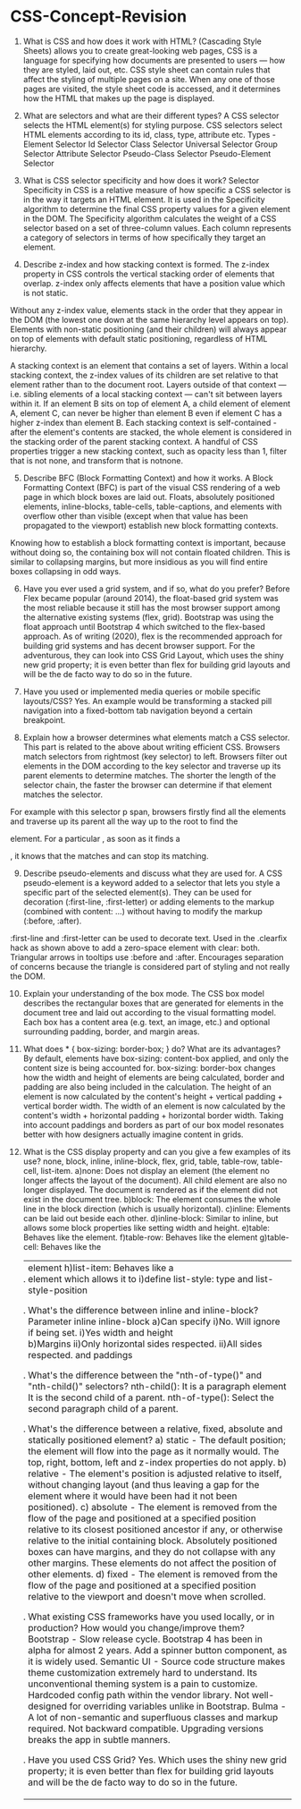 # CSS-Concept-Revision
1. What is CSS and how does it work with HTML?
(Cascading Style Sheets) allows you to create great-looking web pages, CSS is a language for specifying how documents are presented to users — how they are styled, laid out, etc.
CSS style sheet can contain rules that affect the styling of multiple pages on a site. When any one of those pages are visited, the style sheet code is accessed, and it determines how the HTML that makes up the page is displayed.

2. What are selectors and what are their different types?
A CSS selector selects the HTML element(s) for styling purpose. CSS selectors select HTML elements according to its id, class, type, attribute etc.
Types - 
Element Selector
Id Selector
Class Selector
Universal Selector
Group Selector
Attribute Selector
Pseudo-Class Selector
Pseudo-Element Selector

3. What is CSS selector specificity and how does it work?
Selector Specificity in CSS is a relative measure of how specific a CSS selector is in the way it targets an HTML element. It is used in the Specificity algorithm to determine the final CSS property values for a given element in the DOM.
The Specificity algorithm calculates the weight of a CSS selector based on a set of three-column values. Each column represents a category of selectors in terms of how specifically they target an element.

4. Describe z-index and how stacking context is formed.
The z-index property in CSS controls the vertical stacking order of elements that overlap. z-index only affects elements that have a position value which is not static.

Without any z-index value, elements stack in the order that they appear in the DOM (the lowest one down at the same hierarchy level appears on top). Elements with non-static positioning (and their children) will always appear on top of elements with default static positioning, regardless of HTML hierarchy.

A stacking context is an element that contains a set of layers. Within a local stacking context, the z-index values of its children are set relative to that element rather than to the document root. Layers outside of that context — i.e. sibling elements of a local stacking context — can't sit between layers within it. If an element B sits on top of element A, a child element of element A, element C, can never be higher than element B even if element C has a higher z-index than element B.
Each stacking context is self-contained - after the element's contents are stacked, the whole element is considered in the stacking order of the parent stacking context. A handful of CSS properties trigger a new stacking context, such as opacity less than 1, filter that is not none, and transform that is notnone.


5. Describe BFC (Block Formatting Context) and how it works.
A Block Formatting Context (BFC) is part of the visual CSS rendering of a web page in which block boxes are laid out. Floats, absolutely positioned elements, inline-blocks, table-cells, table-captions, and elements with overflow other than visible (except when that value has been propagated to the viewport) establish new block formatting contexts.

Knowing how to establish a block formatting context is important, because without doing so, the containing box will not contain floated children. This is similar to collapsing margins, but more insidious as you will find entire boxes collapsing in odd ways.

6. Have you ever used a grid system, and if so, what do you prefer?
Before Flex became popular (around 2014), the float-based grid system was the most reliable because it still has the most browser support among the alternative existing systems (flex, grid). Bootstrap was using the float approach until Bootstrap 4 which switched to the flex-based approach. As of writing (2020), flex is the recommended approach for building grid systems and has decent browser support.
For the adventurous, they can look into CSS Grid Layout, which uses the shiny new grid property; it is even better than flex for building grid layouts and will be the de facto way to do so in the future.

7. Have you used or implemented media queries or mobile specific layouts/CSS?
Yes. An example would be transforming a stacked pill navigation into a fixed-bottom tab navigation beyond a certain breakpoint.

8. Explain how a browser determines what elements match a CSS selector.
This part is related to the above about writing efficient CSS. Browsers match selectors from rightmost (key selector) to left. Browsers filter out elements in the DOM according to the key selector and traverse up its parent elements to determine matches. The shorter the length of the selector chain, the faster the browser can determine if that element matches the selector.

For example with this selector p span, browsers firstly find all the <span> elements and traverse up its parent all the way up to the root to find the <p> element. For a particular <span>, as soon as it finds a <p>, it knows that the <span> matches and can stop its matching.

9. Describe pseudo-elements and discuss what they are used for.
A CSS pseudo-element is a keyword added to a selector that lets you style a specific part of the selected element(s). They can be used for decoration (:first-line, :first-letter) or adding elements to the markup (combined with content: ...) without having to modify the markup (:before, :after).

:first-line and :first-letter can be used to decorate text.
Used in the .clearfix hack as shown above to add a zero-space element with clear: both.
Triangular arrows in tooltips use :before and :after. Encourages separation of concerns because the triangle is considered part of styling and not really the DOM.

10. Explain your understanding of the box mode.
The CSS box model describes the rectangular boxes that are generated for elements in the document tree and laid out according to the visual formatting model. Each box has a content area (e.g. text, an image, etc.) and optional surrounding padding, border, and margin areas.

11. What does * { box-sizing: border-box; } do? What are its advantages?
By default, elements have box-sizing: content-box applied, and only the content size is being accounted for.
box-sizing: border-box changes how the width and height of elements are being calculated, border and padding are also being included in the calculation.
The height of an element is now calculated by the content's height + vertical padding + vertical border width.
The width of an element is now calculated by the content's width + horizontal padding + horizontal border width.
Taking into account paddings and borders as part of our box model resonates better with how designers actually imagine content in grids.


12. What is the CSS display property and can you give a few examples of its use?
none, block, inline, inline-block, flex, grid, table, table-row, table-cell, list-item.
a)none: Does not display an element (the element no longer affects the layout of the document). All child element are also no longer displayed. The document is rendered as if the element did not exist in the document tree.
b)block: The element consumes the whole line in the block direction (which is usually horizontal).
c)inline: Elements can be laid out beside each other.
d)inline-block: Similar to inline, but allows some block properties like setting width and height.
e)table: Behaves like the <table> element.
f)table-row: Behaves like the <tr> element
g)table-cell: Behaves like the <td> element
h)list-item: Behaves like a <li> element which allows it to i)define list-style: type and list-style-position

13. What's the difference between inline and inline-block?
Parameter           inline					                    inline-block
a)Can specify       i)No. Will ignore if being set.             i)Yes
width and 
height	
b)Margins           ii)Only horizontal sides respected. 	    ii)All sides respected.
and paddings

14. What's the difference between the "nth-of-type()" and "nth-child()" selectors?
nth-child():
It is a paragraph element
It is the second child of a parent.
nth-of-type():
Select the second paragraph child of a parent.

15. What's the difference between a relative, fixed, absolute and statically positioned element?
a) static - The default position; the element will flow into the page as it normally would. The top, right, bottom, left and z-index properties do not apply.
b) relative - The element's position is adjusted relative to itself, without changing layout (and thus leaving a gap for the element where it would have been had it not been positioned).
c) absolute - The element is removed from the flow of the page and positioned at a specified position relative to its closest positioned ancestor if any, or otherwise relative to the initial containing block. Absolutely positioned boxes can have margins, and they do not collapse with any other margins. These elements do not affect the position of other elements.
d) fixed - The element is removed from the flow of the page and positioned at a specified position relative to the viewport and doesn't move when scrolled.

16. What existing CSS frameworks have you used locally, or in production? How would you change/improve them?
Bootstrap - Slow release cycle. Bootstrap 4 has been in alpha for almost 2 years. Add a spinner button component, as it is widely used.
Semantic UI - Source code structure makes theme customization extremely hard to understand. Its unconventional theming system is a pain to customize. Hardcoded config path within the vendor library. Not well-designed for overriding variables unlike in Bootstrap.
Bulma - A lot of non-semantic and superfluous classes and markup required. Not backward compatible. Upgrading versions breaks the app in subtle manners.

17. Have you used CSS Grid?
Yes. Which uses the shiny new grid property; it is even better than flex for building grid layouts and will be the de facto way to do so in the future.